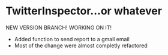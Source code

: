 TwitterInspector...or whatever
==========================================

NEW VERSION BRANCH! WORKING ON IT!

* Added function to send report to a gmail email
* Most of the change were almost completly refactored
